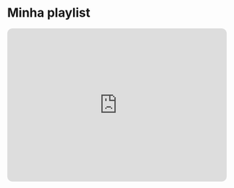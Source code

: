 # Minha playlist

<iframe style="border-radius:12px" 
  src="https://open.spotify.com/embed/playlist/0IpJVz4IIxhYIQzjJttGJv?utm_source=generator&theme=0" 
  width="100%" 
  height="352" 
  frameBorder="0" 
  allowfullscreen="" 
  allow="autoplay; clipboard-write; encrypted-media; fullscreen; picture-in-picture" 
  loading="lazy"></iframe>
